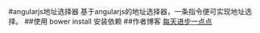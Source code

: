 #angularjs地址选择器
基于angularjs的地址选择器，一条指令便可实现地址选择。
##使用
bower install 安装依赖
##作者博客
[每天进步一点点](http://www.ddhigh.com "每天进步一点点")
